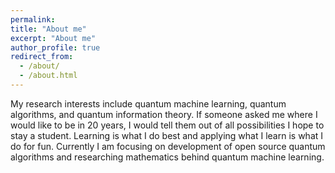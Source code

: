 ```yaml
---
permalink: 
title: "About me"
excerpt: "About me"
author_profile: true
redirect_from: 
  - /about/
  - /about.html
---
```

My research interests include quantum machine learning, quantum algorithms, and quantum information theory. If someone asked me where I would like to be in 20 years, I would tell them out of all possibilities I hope to stay a student. Learning is what I do best and applying what I learn is what I do for fun. Currently I am focusing on development of open source quantum algorithms and researching mathematics behind quantum machine learning. 
